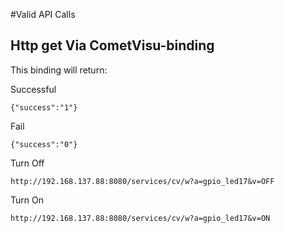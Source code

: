 #Valid API Calls

Http get Via CometVisu-binding
------------------------------

This binding will return:

Successful
```
{"success":"1"}
```

Fail
```
{"success":"0"}
```


Turn Off
```
http://192.168.137.88:8080/services/cv/w?a=gpio_led17&v=OFF
```

Turn On
```
http://192.168.137.88:8080/services/cv/w?a=gpio_led17&v=ON
```